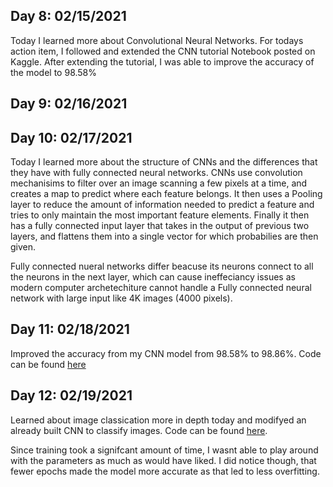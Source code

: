 ## Day 8: 02/15/2021

 Today I learned more about Convolutional Neural Networks. For todays action item, I followed and
 extended the CNN tutorial Notebook posted on Kaggle. After extending the tutorial, I was able 
 to improve the accuracy of the model to 98.58% 

## Day 9: 02/16/2021

## Day 10: 02/17/2021

 Today I learned more about the structure of CNNs and the differences that they have with fully 
 connected neural networks. CNNs use convolution mechanisims to filter over an image scanning a few 
 pixels at a time, and creates a map to predict where each feature belongs. It then uses a Pooling layer
 to reduce the amount of information needed to predict a feature and tries to only maintain the 
 most important feature elements. Finally it then has a fully connected input layer that takes in
 the output of previous two layers, and flattens them into a single vector for which probabilies 
 are then given.
 
 Fully connected nueral networks differ beacuse its neurons connect to all the neurons in the next layer,
 which can cause ineffeciancy issues as modern computer archetechiture cannot handle a Fully connected neural 
 network with large input like 4K images (4000 pixels).
 
 ## Day 11: 02/18/2021
 
 Improved the accuracy from my CNN model from 98.58% to 98.86%. Code can be found [here][1] 
 
[1]:https://github.com/gtesfaye1/SureStart-ML-Program/tree/master/Week%202/Image%20Classication
 
 
 ## Day 12: 02/19/2021
 
 Learned about image classication more in depth today and modifyed an already built CNN to classify images. Code
 can be found [here][2].
  
[2]:https://github.com/gtesfaye1/SureStart-ML-Program/tree/master/Week%202/Intro%20to%20CNNs
 
 Since training took a signifcant amount of time, I wasnt able to play around with the parameters as much as would have
 liked. I did notice though, that fewer epochs made the model more accurate as that led to less overfitting.

